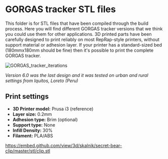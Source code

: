 # GORGAS tracker STL files
This folder is for STL files that have been compiled through the build process. Here you will find different GORGAS tracker versions that we think you could use them for other applications. 3D printed parts have been carefully designed to print reliably on most RepRap-style printers, without support material or adhesion layer. If your printer has a standard-sized bed (180mmx180mm should be fine) then it's possible to print the complete GORGAS tracker.

![GORGAS_tracker_iterations](https://github.com/healthinnovation/gorgas_tracker/blob/master/images/GORGAS_tracker_iterations.png)

_Version 6.0 was the last design and it was tested on urban and rural settings from Iquitos, Loreto (Peru)_

## Print settings
* **3D Printer model:** Prusa i3 (reference)
* **Layer size:** 0.2mm
* **Adhesion type:** Brim (optional)
* **Support type:** None
* **Infill Density:** 30%
* **Filament:** PLA/ABS

https://embed.github.com/view/3d/skalnik/secret-bear-clip/master/stl/clip.stl
